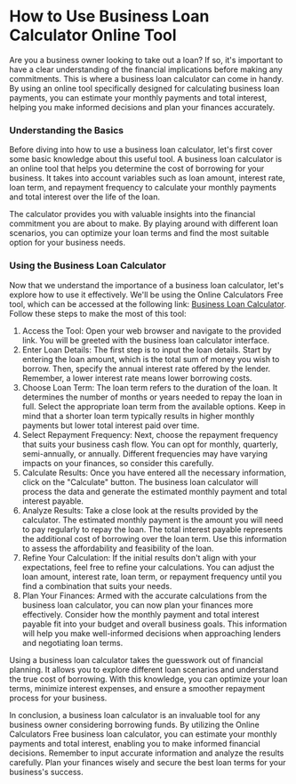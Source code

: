 How to Use Business Loan Calculator Online Tool
===============================================

Are you a business owner looking to take out a loan? If so, it's important to have a clear understanding of the financial implications before making any commitments. This is where a business loan calculator can come in handy. By using an online tool specifically designed for calculating business loan payments, you can estimate your monthly payments and total interest, helping you make informed decisions and plan your finances accurately.

### Understanding the Basics

Before diving into how to use a business loan calculator, let's first cover some basic knowledge about this useful tool. A business loan calculator is an online tool that helps you determine the cost of borrowing for your business. It takes into account variables such as loan amount, interest rate, loan term, and repayment frequency to calculate your monthly payments and total interest over the life of the loan.

The calculator provides you with valuable insights into the financial commitment you are about to make. By playing around with different loan scenarios, you can optimize your loan terms and find the most suitable option for your business needs.

### Using the Business Loan Calculator

Now that we understand the importance of a business loan calculator, let's explore how to use it effectively. We'll be using the Online Calculators Free tool, which can be accessed at the following link: [Business Loan Calculator](https://www.onlinecalculatorsfree.com/financial/business-loan-repayment-calculator.html). Follow these steps to make the most of this tool:

1. Access the Tool: Open your web browser and navigate to the provided link. You will be greeted with the business loan calculator interface.
2. Enter Loan Details: The first step is to input the loan details. Start by entering the loan amount, which is the total sum of money you wish to borrow. Then, specify the annual interest rate offered by the lender. Remember, a lower interest rate means lower borrowing costs.
3. Choose Loan Term: The loan term refers to the duration of the loan. It determines the number of months or years needed to repay the loan in full. Select the appropriate loan term from the available options. Keep in mind that a shorter loan term typically results in higher monthly payments but lower total interest paid over time.
4. Select Repayment Frequency: Next, choose the repayment frequency that suits your business cash flow. You can opt for monthly, quarterly, semi-annually, or annually. Different frequencies may have varying impacts on your finances, so consider this carefully.
5. Calculate Results: Once you have entered all the necessary information, click on the "Calculate" button. The business loan calculator will process the data and generate the estimated monthly payment and total interest payable.
6. Analyze Results: Take a close look at the results provided by the calculator. The estimated monthly payment is the amount you will need to pay regularly to repay the loan. The total interest payable represents the additional cost of borrowing over the loan term. Use this information to assess the affordability and feasibility of the loan.
7. Refine Your Calculation: If the initial results don't align with your expectations, feel free to refine your calculations. You can adjust the loan amount, interest rate, loan term, or repayment frequency until you find a combination that suits your needs.
8. Plan Your Finances: Armed with the accurate calculations from the business loan calculator, you can now plan your finances more effectively. Consider how the monthly payment and total interest payable fit into your budget and overall business goals. This information will help you make well-informed decisions when approaching lenders and negotiating loan terms.

Using a business loan calculator takes the guesswork out of financial planning. It allows you to explore different loan scenarios and understand the true cost of borrowing. With this knowledge, you can optimize your loan terms, minimize interest expenses, and ensure a smoother repayment process for your business.

In conclusion, a business loan calculator is an invaluable tool for any business owner considering borrowing funds. By utilizing the Online Calculators Free business loan calculator, you can estimate your monthly payments and total interest, enabling you to make informed financial decisions. Remember to input accurate information and analyze the results carefully. Plan your finances wisely and secure the best loan terms for your business's success.